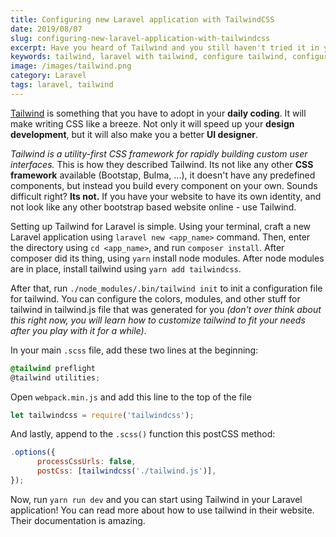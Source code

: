 ```yaml
---
title: Configuring new Laravel application with TailwindCSS
date: 2019/08/07
slug: configuring-new-laravel-application-with-tailwindcss
excerpt: Have you heard of Tailwind and you still haven't tried it in your applications?
keywords: tailwind, laravel with tailwind, configure tailwind, configure laravel with tailwind
image: /images/tailwind.png
category: Laravel
tags: laravel, tailwind
---
```


[Tailwind](https://tailwindcss.com) is something that you have to adopt in your **daily coding**. It will make writing CSS like a breeze. Not only it will speed up your **design development**, but it will also make you a better **UI designer**.

_Tailwind is a utility-first CSS framework for rapidly building custom user interfaces._ This is how they described Tailwind. Its not like any other **CSS framework** available (Bootstap, Bulma, ...), it doesn't have any predefined components, but instead you build every component on your own. Sounds difficult right? **Its not.** If you have your website to have its own identity, and not look like any other bootstrap based website online - use Tailwind.

Setting up Tailwind for Laravel is simple. Using your terminal, craft a new Laravel application using `laravel new <app_name>` command. Then, enter the directory using `cd <app_name>`, and run `composer install`. After composer did its thing, using `yarn` install node modules. After node modules are in place, install tailwind using `yarn add tailwindcss`.

After that, run `./node_modules/.bin/tailwind init` to init a configuration file for tailwind. You can configure the colors, modules, and other stuff for tailwind in tailwind.js file that was generated for you _(don't over think about this right now, you will learn how to customize tailwind to fit your needs after you play with it for a while)_.

In your main `.scss` file, add these two lines at the beginning:

```scss
@tailwind preflight
@tailwind utilities;
```

Open `webpack.min.js` and add this line to the top of the file

```js
let tailwindcss = require('tailwindcss');
```

And lastly, append to the `.scss()` function this postCSS method:

```js
.options({
      processCssUrls: false,
      postCss: [tailwindcss('./tailwind.js')],
});
```

Now, run `yarn run dev` and you can start using Tailwind in your Laravel application! You can read more about how to use tailwind in their website. Their documentation is amazing.
